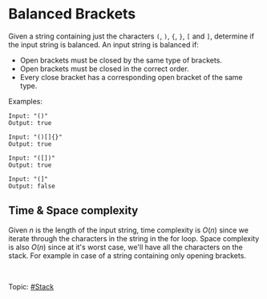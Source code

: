 # Balanced Brackets
Given a string containing just the characters `(`, `)`, `{`, `}`, `[` and `]`, determine if the 
input string is balanced. An input string is balanced if:

* Open brackets must be closed by the same type of brackets.
* Open brackets must be closed in the correct order.
* Every close bracket has a corresponding open bracket of the same type.

Examples:
```
Input: "()"
Output: true

Input: "()[]{}"
Output: true

Input: "([])"
Output: true

Input: "(]"
Output: false
```

## Time & Space complexity
Given $n$ is the length of the input string, time complexity is $O(n)$ since we iterate through the 
characters in the string in the for loop. Space complexity is also $O(n)$ since at it's worst case, 
we'll have all the characters on the stack. For example in case of a string containing only opening 
brackets.

</br>

Topic: [#Stack]()